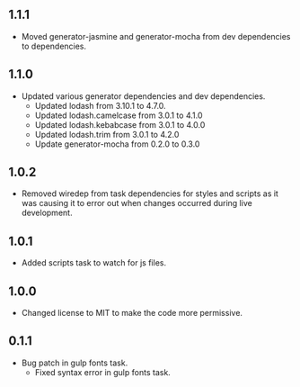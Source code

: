 ## 1.1.1
* Moved generator-jasmine and generator-mocha from dev dependencies to dependencies.

## 1.1.0
* Updated various generator dependencies and dev dependencies.
  * Updated lodash from 3.10.1 to 4.7.0.
  * Updated lodash.camelcase from 3.0.1 to 4.1.0
  * Updated lodash.kebabcase from 3.0.1 to 4.0.0
  * Updated lodash.trim from 3.0.1 to 4.2.0 
  * Update generator-mocha from 0.2.0 to 0.3.0

## 1.0.2

* Removed wiredep from task dependencies for styles and scripts as it was causing it to error out when changes occurred during live development.

## 1.0.1

* Added scripts task to watch for js files.

## 1.0.0

* Changed license to MIT to make the code more permissive.

## 0.1.1

* Bug patch in gulp fonts task.
  * Fixed syntax error in gulp fonts task.
